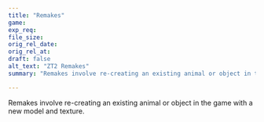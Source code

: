 ```yaml
---
title: "Remakes"
game:
exp_req: 
file_size: 
orig_rel_date:
orig_rel_at:
draft: false
alt_text: "ZT2 Remakes"
summary: "Remakes involve re-creating an existing animal or object in the game with a new model and texture."

---
```


Remakes involve re-creating an existing animal or object in the game with a new model and texture.